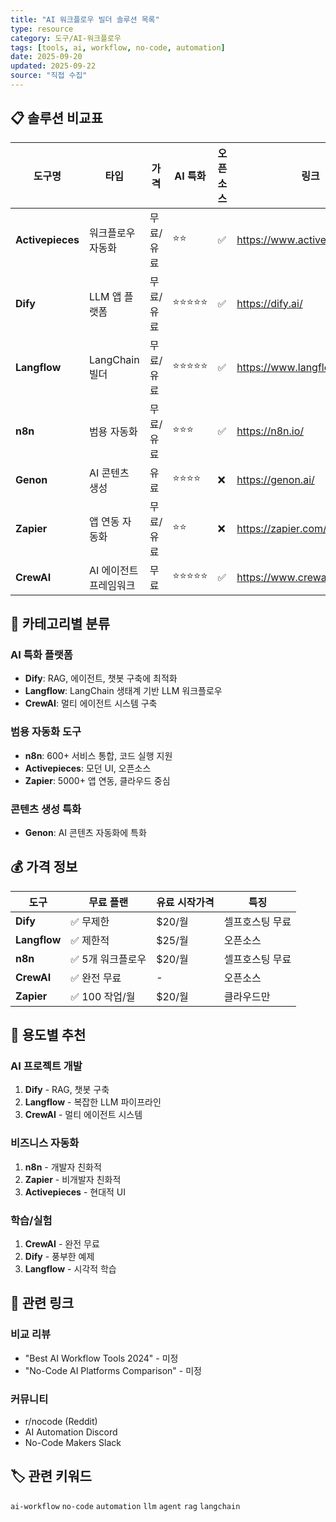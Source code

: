 ```yaml
---
title: "AI 워크플로우 빌더 솔루션 목록"
type: resource
category: 도구/AI-워크플로우
tags: [tools, ai, workflow, no-code, automation]
date: 2025-09-20
updated: 2025-09-22
source: "직접 수집"
---
```


## 📋 솔루션 비교표

| 도구명 | 타입 | 가격 | AI 특화 | 오픈소스 | 링크 |
|--------|------|------|---------|----------|------|
| **Activepieces** | 워크플로우 자동화 | 무료/유료 | ⭐⭐ | ✅ | https://www.activepieces.com/ |
| **Dify** | LLM 앱 플랫폼 | 무료/유료 | ⭐⭐⭐⭐⭐ | ✅ | https://dify.ai/ |
| **Langflow** | LangChain 빌더 | 무료/유료 | ⭐⭐⭐⭐⭐ | ✅ | https://www.langflow.org/ |
| **n8n** | 범용 자동화 | 무료/유료 | ⭐⭐⭐ | ✅ | https://n8n.io/ |
| **Genon** | AI 콘텐츠 생성 | 유료 | ⭐⭐⭐⭐ | ❌ | https://genon.ai/ |
| **Zapier** | 앱 연동 자동화 | 무료/유료 | ⭐⭐ | ❌ | https://zapier.com/ |
| **CrewAI** | AI 에이전트 프레임워크 | 무료 | ⭐⭐⭐⭐⭐ | ✅ | https://www.crewai.com/ |

## 🔧 카테고리별 분류

### AI 특화 플랫폼
- **Dify**: RAG, 에이전트, 챗봇 구축에 최적화
- **Langflow**: LangChain 생태계 기반 LLM 워크플로우
- **CrewAI**: 멀티 에이전트 시스템 구축

### 범용 자동화 도구
- **n8n**: 600+ 서비스 통합, 코드 실행 지원
- **Activepieces**: 모던 UI, 오픈소스
- **Zapier**: 5000+ 앱 연동, 클라우드 중심

### 콘텐츠 생성 특화
- **Genon**: AI 콘텐츠 자동화에 특화

## 💰 가격 정보

| 도구 | 무료 플랜 | 유료 시작가격 | 특징 |
|------|-----------|---------------|------|
| **Dify** | ✅ 무제한 | $20/월 | 셀프호스팅 무료 |
| **Langflow** | ✅ 제한적 | $25/월 | 오픈소스 |
| **n8n** | ✅ 5개 워크플로우 | $20/월 | 셀프호스팅 무료 |
| **CrewAI** | ✅ 완전 무료 | - | 오픈소스 |
| **Zapier** | ✅ 100 작업/월 | $20/월 | 클라우드만 |

## 🎯 용도별 추천

### AI 프로젝트 개발
1. **Dify** - RAG, 챗봇 구축
2. **Langflow** - 복잡한 LLM 파이프라인
3. **CrewAI** - 멀티 에이전트 시스템

### 비즈니스 자동화
1. **n8n** - 개발자 친화적
2. **Zapier** - 비개발자 친화적
3. **Activepieces** - 현대적 UI

### 학습/실험
1. **CrewAI** - 완전 무료
2. **Dify** - 풍부한 예제
3. **Langflow** - 시각적 학습

## 🔗 관련 링크

### 비교 리뷰
- "Best AI Workflow Tools 2024" - 미정
- "No-Code AI Platforms Comparison" - 미정

### 커뮤니티
- r/nocode (Reddit)
- AI Automation Discord
- No-Code Makers Slack

## 🏷️ 관련 키워드
`ai-workflow` `no-code` `automation` `llm` `agent` `rag` `langchain`

